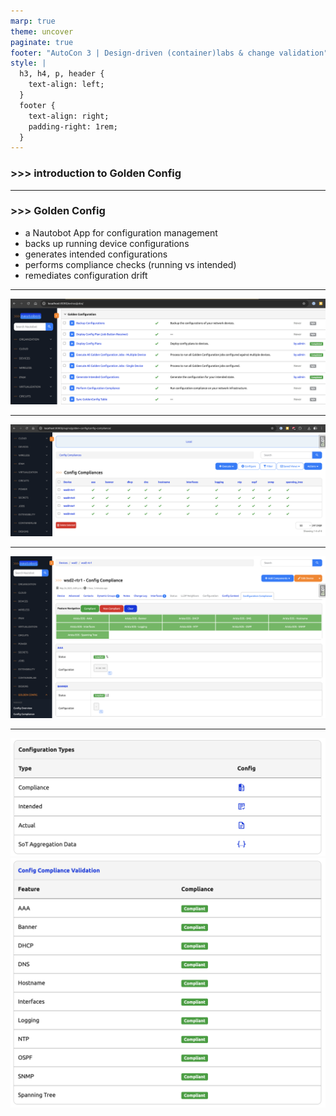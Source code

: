 ```yaml
---
marp: true
theme: uncover
paginate: true
footer: "AutoCon 3 | Design-driven (container)labs & change validation"
style: |
  h3, h4, p, header {
    text-align: left;
  }
  footer {
    text-align: right;
    padding-right: 1rem;
  }
---
```

<!-- _class: lead invert -->

### >>> introduction to Golden Config

---
<!-- _header: introduction to Golden Config -->

### >>> Golden Config
- a Nautobot App for configuration management
- backs up running device configurations
- generates intended configurations
- performs compliance checks (running vs intended)
- remediates configuration drift

---
<!-- _header: Golden Config Jobs -->

![bg 95%](./images/gc_jobs.png)

---
<!-- _header: Golden Config Compliance -->

![bg 95%](./images/gc_compliance.png)

---
<!-- _header: Golden Config Compliance Device Tab -->

![bg 90%](./images/gc_device_tab.png)

---
<!-- _header: Golden Config Device Panes -->

![bg 95%](./images/gc_device_pane_01.png)
![bg 95%](./images/gc_device_pane_02.png)
